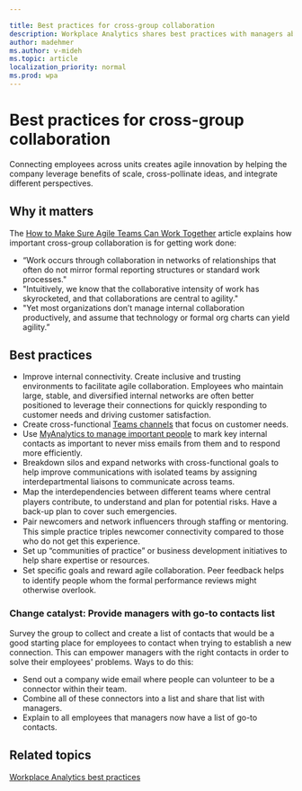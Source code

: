 ```yaml
---

title: Best practices for cross-group collaboration
description: Workplace Analytics shares best practices with managers about the importance of cross-group collaboration
author: madehmer
ms.author: v-mideh
ms.topic: article
localization_priority: normal 
ms.prod: wpa
---
```


# Best practices for cross-group collaboration

Connecting employees across units creates agile innovation by helping the company leverage benefits of scale, cross-pollinate ideas, and integrate different perspectives.

## Why it matters

 The [How to Make Sure Agile Teams Can Work Together](https://insights.office.com/collaboration/how-to-make-sure-agile-teams-can-work-together/) article explains how important cross-group collaboration is for getting work done:

* “Work occurs through collaboration in networks of relationships that often do not mirror formal reporting structures or standard work processes."
* "Intuitively, we know that the collaborative intensity of work has skyrocketed, and that collaborations are central to agility."
* "Yet most organizations don’t manage internal collaboration productively, and assume that technology or formal org charts can yield agility.”

## Best practices

* Improve internal connectivity. Create inclusive and trusting environments to facilitate agile collaboration. Employees who maintain large, stable, and diversified internal networks are often better positioned to leverage their connections for quickly responding to customer needs and driving customer satisfaction.
* Create cross-functional [Teams channels](https://docs.microsoft.com/microsoftteams/teams-channels-overview) that focus on customer needs.
* Use [MyAnalytics to manage important people](../myanalytics/use/network.md) to mark key internal contacts as important to never miss emails from them and to respond more efficiently.
* Breakdown silos and expand networks with cross-functional goals to help improve communications with isolated teams by assigning interdepartmental liaisons to communicate across teams.
* Map the interdependencies between diﬀerent teams where central players contribute, to understand and plan for potential risks. Have a back-up plan to cover such emergencies.  
* Pair newcomers and network inﬂuencers through staﬃng or mentoring. This simple practice triples newcomer connectivity compared to those who do not get this experience.  
* Set up “communities of practice” or business development initiatives to help share expertise or resources.  
* Set speciﬁc goals and reward agile collaboration. Peer feedback helps to identify people whom the formal performance reviews might otherwise overlook.

### Change catalyst: Provide managers with go-to contacts list

Survey the group to collect and create a list of contacts that would be a good starting place for employees to contact when trying to establish a new connection. This can empower managers with the right contacts in order to solve their employees' problems. Ways to do this:

* Send out a company wide email where people can volunteer to be a connector within their team.
* Combine all of these connectors into a list and share that list with managers.
* Explain to all employees that managers now have a list of go-to contacts.

## Related topics

[Workplace Analytics best practices](gm-best-practices.md)
